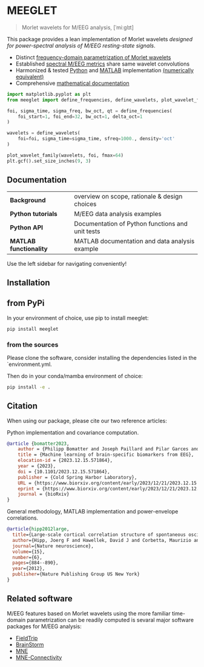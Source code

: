 # MEEGLET
> Morlet wavelets for M/EEG analysis, [ˈmiːglɪt]

This package provides a lean implementation of Morlet wavelets *designed for power-spectral analysis of M/EEG resting-state signals*.

- Distinct [frequency-domain parametrization of Morlet wavelets](background/0_tour.html#power-spectral-density-in-units-of-µv²oct)
- Established [spectral M/EEG metrics](background/0_tour.html#overview-on-implemented-meeg-spectral-metrics) share same wavelet convolutions
- Harmonized & tested [Python](api/wavelets.html) and [MATLAB](matlab/matlab_functions.html) implementation [(numerically equivalent)](./api/wavelets.html#more-unit-tests-and-validation)
- Comprehensive [mathematical documentation](background/1_background_wavelets.html)


```python
import matplotlib.pyplot as plt
from meeglet import define_frequencies, define_wavelets, plot_wavelet_family

foi, sigma_time, sigma_freq, bw_oct, qt = define_frequencies(
    foi_start=1, foi_end=32, bw_oct=1, delta_oct=1
)

wavelets = define_wavelets(
    foi=foi, sigma_time=sigma_time, sfreq=1000., density='oct'
)

plot_wavelet_family(wavelets, foi, fmax=64)
plt.gcf().set_size_inches(9, 3)
```

## Documentation
|                         |                                                                      |
|:------------------------|:---------------------------------------------------------------------|
| __Background__ | overview on scope, rationale & design choices                                 |
| __Python tutorials__ | M/EEG data analysis examples                                            |
| __Python API__ | Documentation of Python functions and unit tests                              |
| __MATLAB functionality__ | MATLAB documentation and data analysis example                      |

Use the left sidebar for navigating conveniently!

## Installation

## from PyPi

In your environment of choice, use pip to install meeglet:

```bash
pip install meeglet
```

### from the sources

Please clone the software, consider installing the dependencies listed in the \`environment.yml.

Then do in your conda/mamba environment of choice:

``` bash
pip install -e .
```

## Citation

When using our package, please cite our two reference articles:

Python implementation and covariance computation.

``` bibtex
@article {bomatter2023,
    author = {Philipp Bomatter and Joseph Paillard and Pilar Garces and Joerg F Hipp and Denis A Engemann},
    title = {Machine learning of brain-specific biomarkers from EEG},
    elocation-id = {2023.12.15.571864},
    year = {2023},
    doi = {10.1101/2023.12.15.571864},
    publisher = {Cold Spring Harbor Laboratory},
    URL = {https://www.biorxiv.org/content/early/2023/12/21/2023.12.15.571864},
    eprint = {https://www.biorxiv.org/content/early/2023/12/21/2023.12.15.571864.full.pdf},
    journal = {bioRxiv}
}
```

General methodology, MATLAB implementation and power-envelope correlations.

``` bibtex
@article{hipp2012large,
  title={Large-scale cortical correlation structure of spontaneous oscillatory activity},
  author={Hipp, Joerg F and Hawellek, David J and Corbetta, Maurizio and Siegel, Markus and Engel, Andreas K},
  journal={Nature neuroscience},
  volume={15},
  number={6},
  pages={884--890},
  year={2012},
  publisher={Nature Publishing Group US New York}
}
```

## Related software

M/EEG features based on Morlet wavelets using the more familiar time-domain parametrization can be readily computed is sevaral major software packages for M/EEG analysis:

- [FieldTrip](https://www.fieldtriptoolbox.org/)
- [BrainStorm](https://neuroimage.usc.edu/brainstorm/)
- [MNE](https://mne.tools/stable/index.html)
- [MNE-Connectivity](https://mne.tools/mne-connectivity/stable/index.html)
